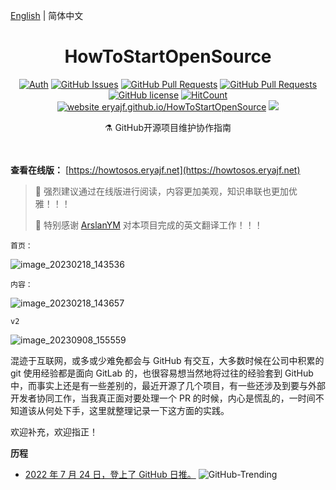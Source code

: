 [English](./README-en.md) | 简体中文

<h1 align="center">HowToStartOpenSource</h1>

<div align="center">

[![Auth](https://img.shields.io/badge/Auth-eryajf-ff69b4)](https://github.com/eryajf)
[![GitHub Issues](https://img.shields.io/github/issues/eryajf/HowToStartOpenSource.svg)](https://github.com/eryajf/HowToStartOpenSource/issues)
[![GitHub Pull Requests](https://img.shields.io/github/issues-pr/eryajf/HowToStartOpenSource)](https://github.com/eryajf/HowToStartOpenSource/pulls)
[![GitHub Pull Requests](https://img.shields.io/github/stars/eryajf/HowToStartOpenSource)](https://github.com/eryajf/HowToStartOpenSource/stargazers)
[![GitHub license](https://img.shields.io/github/license/eryajf/HowToStartOpenSource)](https://github.com/eryajf/HowToStartOpenSource/blob/main/LICENSE)
[![HitCount](https://views.whatilearened.today/views/github/eryajf/HowToStartOpenSource.svg)](https://github.com/eryajf/HowToStartOpenSource)
[![website eryajf.github.io/HowToStartOpenSource](https://img.shields.io/website-up-down-green-red/http/eryajf.github.io/HowToStartOpenSource.svg)](https://howtosos.eryajf.net/)
[![](https://img.shields.io/badge/Awesome-MyStarList-c780fa?logo=Awesome-Lists)](https://github.com/eryajf/awesome-stars-eryajf#readme)

</div>

<p align="center"> ⚗️ GitHub开源项目维护协作指南</p>

<div align="center">
<img src="https://cdn.jsdelivr.net/gh/eryajf/tu@main/img/image_20240420_214408.gif" width="800"  height="3">
</div><br>

**查看在线版：** [https://howtosos.eryajf.net](https://howtosos.eryajf.net)

> 🙋 强烈建议通过在线版进行阅读，内容更加美观，知识串联也更加优雅！！！
>
> 🍺 特别感谢 [ArslanYM](https://github.com/ArslanYM) 对本项目完成的英文翻译工作！！！

`首页：`

![image_20230218_143536](https://cdn.jsdelivr.net/gh/eryajf/tu/img/image_20230218_143536.png)

`内容：`

![image_20230218_143657](https://cdn.jsdelivr.net/gh/eryajf/tu/img/image_20230218_143657.png)

`v2`

![image_20230908_155559](https://cdn.jsdelivr.net/gh/eryajf/tu/img/image_20230908_155559.png)

混迹于互联网，或多或少难免都会与 GitHub 有交互，大多数时候在公司中积累的 git 使用经验都是面向 GitLab 的，也很容易想当然地将过往的经验套到 GitHub 中，而事实上还是有一些差别的，最近开源了几个项目，有一些还涉及到要与外部开发者协同工作，当我真正面对要处理一个 PR 的时候，内心是慌乱的，一时间不知道该从何处下手，这里就整理记录一下这方面的实践。

欢迎补充，欢迎指正！

**历程**

- [2022 年 7 月 24 日，登上了 GitHub 日推。](https://github.com/bonfy/github-trending/blob/master/2022/2022-07-24.md#javascript)
  ![GitHub-Trending](https://cdn.jsdelivr.net/gh/eryajf/tu/img/image_20220724_173425.png)
